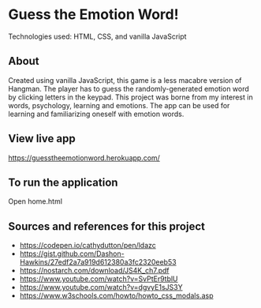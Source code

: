 # Guess the Emotion Word!

Technologies used: HTML, CSS, and vanilla JavaScript

## About

Created using vanilla JavaScript, this game is a less macabre version of Hangman. The player has to guess the randomly-generated emotion word by clicking letters in the keypad. This project was borne from my interest in words, psychology, learning and emotions. The app can be used for learning and familiarizing oneself with emotion words.

## View live app

https://guesstheemotionword.herokuapp.com/

## To run the application

Open home.html

## Sources and references for this project

- https://codepen.io/cathydutton/pen/ldazc
- https://gist.github.com/Dashon-Hawkins/27edf2a7a919d612380a3fc2320eeb53
- https://nostarch.com/download/JS4K_ch7.pdf
- https://www.youtube.com/watch?v=SvPtEr9tblU
- https://www.youtube.com/watch?v=dgvyE1sJS3Y
- https://www.w3schools.com/howto/howto_css_modals.asp
